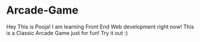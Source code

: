 # Arcade-Game
Hey This is Pooja! 
I am learning Front End Web development right now!
This is a Classic Arcade Game just for fun! Try it out :)
